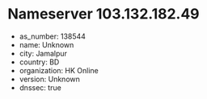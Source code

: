 # Nameserver 103.132.182.49

* as_number: 138544
* name: Unknown
* city: Jamalpur
* country: BD
* organization: HK Online
* version: Unknown
* dnssec: true
